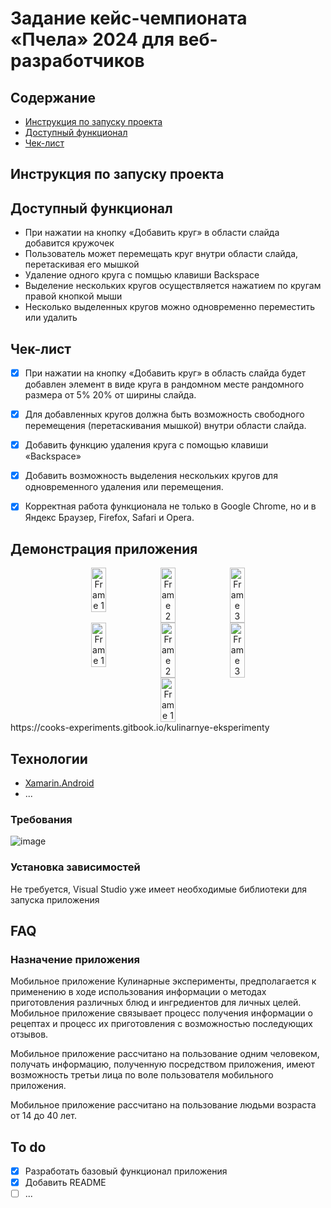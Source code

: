 # Задание кейс-чемпионата «Пчела» 2024 для веб-разработчиков 

## Содержание
- [Инструкция по запуску проекта](#инструкция-по-запуску-проекта)
- [Доступный функционал](#доступный-функционал)
- [Чек-лист](#чек-лист)

## Инструкция по запуску проекта

## Доступный функционал
- При нажатии на кнопку «Добавить круг» в области слайда добавится кружочек
- Пользователь может перемещать круг внутри области слайда, перетаскивая его мышкой
- Удаление одного круга с помщью клавиши Backspace
- Выделение нескольких кругов осуществляется нажатием по кругам правой кнопкой мыши
- Несколько выделенных кругов можно одновременно переместить или удалить

## Чек-лист
- [x] При нажатии на кнопку «Добавить круг» в область слайда 
будет добавлен элемент в виде круга в рандомном месте рандомного размера от 5%
20% от ширины слайда. 
- [x] Для добавленных кругов должна быть возможность 
свободного перемещения (перетаскивания мышкой) внутри области слайда.
- [x] Добавить функцию удаления круга с помощью клавиши «Backspace»
- [x] Добавить возможность выделения нескольких кругов для одновременного 
удаления или перемещения. 
- [x] Корректная работа функционала не только в Google Chrome, но и в Яндекс 
Браузер, Firefox, Safari и Opera. 



## Демонстрация приложения

<div align="center" style="display: flex; justify-content: center;">
  <img src="https://github.com/wowcrise54/Mobile_DevOps/assets/166754436/ddda0013-1d67-4404-a240-f202db50652a" alt="Frame 1" width="22%" style="max-width: 22.22%;">
  <img src="https://github.com/wowcrise54/Mobile_DevOps/assets/166754436/7bdb2f6c-f0e0-4c5b-8d16-aa0c0783dd25" alt="Frame 2" width="22%" style="max-width: 22.22%;">
  <img src="https://github.com/wowcrise54/Mobile_DevOps/assets/166754436/66574285-92c8-444a-b660-ca3ade7ab919" alt="Frame 3" width="22%" style="max-width: 22.22%;">
</div>

<div align="center" style="display: flex; justify-content: center;">
  <img src="https://github.com/wowcrise54/Mobile_DevOps/assets/166754436/c6b19d4f-6277-4953-88aa-b0c347b78672" alt="Frame 1" width="22%" style="max-width: 22.22%;">
  <img src="https://github.com/wowcrise54/Mobile_DevOps/assets/166754436/fd95d3af-5ffc-4567-869e-4c96f13206fd" alt="Frame 2" width="22%" style="max-width: 22.22%;">
  <img src="https://github.com/wowcrise54/Mobile_DevOps/assets/166754436/a33262af-63a7-4d9f-a905-d3806aa7cdbb" alt="Frame 3" width="22%" style="max-width: 22.22%;">
</div>

<div align="center" style="display: flex; justify-content: center;">
  <img src="https://github.com/wowcrise54/Mobile_DevOps/assets/166754436/88e1228a-1518-4668-879f-dbce5872afb3" alt="Frame 1" width="22%" style="max-width: 22.22%;">
</div>
https://cooks-experiments.gitbook.io/kulinarnye-eksperimenty


## Технологии
- [Xamarin.Android](https://learn.microsoft.com/ru-ru/previous-versions/xamarin/android/)
- ...


### Требования
![image](https://github.com/wowcrise54/Mobile_DevOps/assets/166754436/345c7925-db19-4068-98d7-bb67c1e8f097)


### Установка зависимостей
Не требуется, Visual Studio уже имеет необходимые библиотеки для запуска приложения


## FAQ 


### Назначение приложения 
Мобильное приложение Кулинарные эксперименты, предполагается к применению в ходе использования информации о методах приготовления различных блюд и ингредиентов для личных целей. Мобильное приложение связывает процесс получения информации о рецептах и процесс их приготовления с возможностью последующих отзывов.

Мобильное приложение рассчитано на пользование одним человеком, получать информацию, полученную посредством приложения, имеют возможность третьи лица по воле пользователя мобильного приложения.

Мобильное приложение рассчитано на пользование людьми возраста от 14 до 40 лет.


## To do
- [x] Разработать базовый функционал приложения
- [x] Добавить README
- [ ] ...